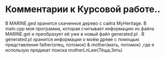 # Комментарии к Курсовой работе..
 В MARINE.ged хранится скаченное дерево с сайта MyHeritage.
 В  main.cpp моя программа, которая считывает информацию из файла MARINE.get и преобразует её уже в новый файл generated.pl .
 В  generated.pl хранится информации о моём древе с помощью представления father(отец, потомок) & mother(мать, потомок) ,где я использую предикат поиска motherLnLaw(Тёща,Зять)
